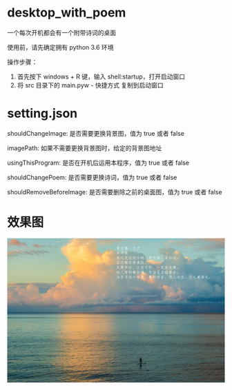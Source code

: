 # desktop_with_poem
一个每次开机都会有一个附带诗词的桌面

使用前，请先确定拥有 python 3.6 环境

操作步骤：
1. 首先按下 windows + R 键，输入 shell:startup，打开启动窗口
2. 将 src 目录下的 main.pyw - 快捷方式 复制到启动窗口

# setting.json

shouldChangeImage: 是否需要更换背景图，值为 true 或者 false

imagePath: 如果不需要更换背景图时，给定的背景图地址

usingThisProgram: 是否在开机后运用本程序，值为 true 或者 false

shouldChangePoem: 是否需要更换诗词，值为 true 或者 false

shouldRemoveBeforeImage: 是否需要删除之前的桌面图，值为 true 或者 false

# 效果图
![效果图](readme_desktop.jpg)